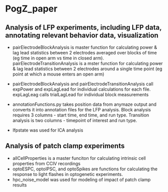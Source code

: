 # PogZ_paper
 
## Analysis of LFP experiments, including LFP data, annotating relevant behavior data, visualization

- pairElectrodeBlockAnalysis is master function for calculating power & lag lead statistics between 2 electrodes averaged over blocks of time (eg time in open arm vs time in closed arm). pairElectrodeTransitionAnalysis is a mster function for calculating power & lag lead statistics between 2 electrodes around a single time point (eg point at which a mouse enters an open arm)

- pairElectrodeBlockAnalysis and pairElectrodeTransitionAnalysis call expPower and expLagLead for individual calculations for each file. expLagLeag calls trialLagLead for individual block measurements

- annotationFunctions.py takes position data from anymaze output and converts it into annotation files for the LFP analysis. Block analysis requires 3 columns - start time, end time, and run type. Transition analysis is two columns  - timepoint of interest and run type.

- lfpstate was used for ICA analysis

## Analysis of patch clamp experiments
- allCellProperties is a master funciton for calculating intrinsic cell properties from CCIV recordings
- optoESPC, optoIPSC, and optoSpikes are functions for calculating the response to light flashes in optogenetic experiments.
- hpc_noise_model was used for modeling of impact of patch clamp results
